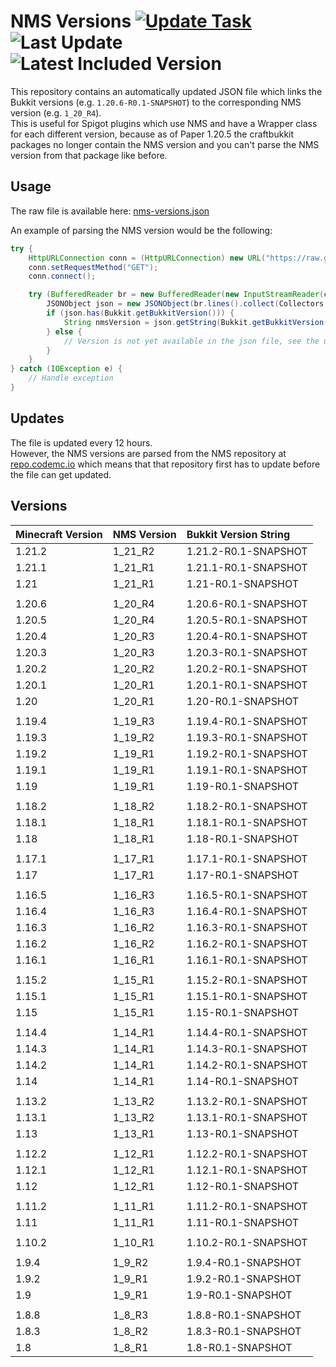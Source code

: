 # NMS Versions [![Update Task](https://img.shields.io/github/actions/workflow/status/Rapha149/NMSVersions/update.yml?logo=github&label=Update%20Task)](https://github.com/Rapha149/NMSVersions/actions/workflows/update.yml) <!-- date_start -->![Last Update](https://img.shields.io/badge/Last_Update-2024--10--23_12%3A24_UTC-blue)<!-- date_end --> <!-- latest_version_start -->![Latest Included Version](https://img.shields.io/badge/Latest_Included_Version-1.21.2-slateblue)<!-- latest_version_end -->

This repository contains an automatically updated JSON file which links the Bukkit versions (e.g. `1.20.6-R0.1-SNAPSHOT`) to the corresponding NMS version (e.g. `1_20_R4`).  
This is useful for Spigot plugins which use NMS and have a Wrapper class for each different version, because as of Paper 1.20.5 the craftbukkit packages no longer contain the NMS version and you can't parse the NMS version from that package like before.

## Usage

The raw file is available here: [nms-versions.json](https://raw.githubusercontent.com/Rapha149/NMSVersions/main/nms-versions.json)

An example of parsing the NMS version would be the following:
```java
try {
    HttpURLConnection conn = (HttpURLConnection) new URL("https://raw.githubusercontent.com/Rapha149/NMSVersions/main/nms-versions.json").openConnection();
    conn.setRequestMethod("GET");
    conn.connect();

    try (BufferedReader br = new BufferedReader(new InputStreamReader(conn.getInputStream()))) {
        JSONObject json = new JSONObject(br.lines().collect(Collectors.joining()));
        if (json.has(Bukkit.getBukkitVersion())) {
            String nmsVersion = json.getString(Bukkit.getBukkitVersion());
        } else {
            // Version is not yet available in the json file, see the updates section
        }
    }
} catch (IOException e) {
    // Handle exception
}
```

## Updates

The file is updated every 12 hours.  
However, the NMS versions are parsed from the NMS repository at [repo.codemc.io](https://repo.codemc.io/#browse/browse:nms:org%2Fspigotmc%2Fspigot) which means that that repository first has to update before the file can get updated.

## Versions

<!-- versions_start -->
| Minecraft Version   | NMS Version   | Bukkit Version String   |
|:--------------------|:--------------|:------------------------|
| 1.21.2              | 1_21_R2       | 1.21.2-R0.1-SNAPSHOT    |
| 1.21.1              | 1_21_R1       | 1.21.1-R0.1-SNAPSHOT    |
| 1.21                | 1_21_R1       | 1.21-R0.1-SNAPSHOT      |
|                     |               |                         |
| 1.20.6              | 1_20_R4       | 1.20.6-R0.1-SNAPSHOT    |
| 1.20.5              | 1_20_R4       | 1.20.5-R0.1-SNAPSHOT    |
| 1.20.4              | 1_20_R3       | 1.20.4-R0.1-SNAPSHOT    |
| 1.20.3              | 1_20_R3       | 1.20.3-R0.1-SNAPSHOT    |
| 1.20.2              | 1_20_R2       | 1.20.2-R0.1-SNAPSHOT    |
| 1.20.1              | 1_20_R1       | 1.20.1-R0.1-SNAPSHOT    |
| 1.20                | 1_20_R1       | 1.20-R0.1-SNAPSHOT      |
|                     |               |                         |
| 1.19.4              | 1_19_R3       | 1.19.4-R0.1-SNAPSHOT    |
| 1.19.3              | 1_19_R2       | 1.19.3-R0.1-SNAPSHOT    |
| 1.19.2              | 1_19_R1       | 1.19.2-R0.1-SNAPSHOT    |
| 1.19.1              | 1_19_R1       | 1.19.1-R0.1-SNAPSHOT    |
| 1.19                | 1_19_R1       | 1.19-R0.1-SNAPSHOT      |
|                     |               |                         |
| 1.18.2              | 1_18_R2       | 1.18.2-R0.1-SNAPSHOT    |
| 1.18.1              | 1_18_R1       | 1.18.1-R0.1-SNAPSHOT    |
| 1.18                | 1_18_R1       | 1.18-R0.1-SNAPSHOT      |
|                     |               |                         |
| 1.17.1              | 1_17_R1       | 1.17.1-R0.1-SNAPSHOT    |
| 1.17                | 1_17_R1       | 1.17-R0.1-SNAPSHOT      |
|                     |               |                         |
| 1.16.5              | 1_16_R3       | 1.16.5-R0.1-SNAPSHOT    |
| 1.16.4              | 1_16_R3       | 1.16.4-R0.1-SNAPSHOT    |
| 1.16.3              | 1_16_R2       | 1.16.3-R0.1-SNAPSHOT    |
| 1.16.2              | 1_16_R2       | 1.16.2-R0.1-SNAPSHOT    |
| 1.16.1              | 1_16_R1       | 1.16.1-R0.1-SNAPSHOT    |
|                     |               |                         |
| 1.15.2              | 1_15_R1       | 1.15.2-R0.1-SNAPSHOT    |
| 1.15.1              | 1_15_R1       | 1.15.1-R0.1-SNAPSHOT    |
| 1.15                | 1_15_R1       | 1.15-R0.1-SNAPSHOT      |
|                     |               |                         |
| 1.14.4              | 1_14_R1       | 1.14.4-R0.1-SNAPSHOT    |
| 1.14.3              | 1_14_R1       | 1.14.3-R0.1-SNAPSHOT    |
| 1.14.2              | 1_14_R1       | 1.14.2-R0.1-SNAPSHOT    |
| 1.14                | 1_14_R1       | 1.14-R0.1-SNAPSHOT      |
|                     |               |                         |
| 1.13.2              | 1_13_R2       | 1.13.2-R0.1-SNAPSHOT    |
| 1.13.1              | 1_13_R2       | 1.13.1-R0.1-SNAPSHOT    |
| 1.13                | 1_13_R1       | 1.13-R0.1-SNAPSHOT      |
|                     |               |                         |
| 1.12.2              | 1_12_R1       | 1.12.2-R0.1-SNAPSHOT    |
| 1.12.1              | 1_12_R1       | 1.12.1-R0.1-SNAPSHOT    |
| 1.12                | 1_12_R1       | 1.12-R0.1-SNAPSHOT      |
|                     |               |                         |
| 1.11.2              | 1_11_R1       | 1.11.2-R0.1-SNAPSHOT    |
| 1.11                | 1_11_R1       | 1.11-R0.1-SNAPSHOT      |
|                     |               |                         |
| 1.10.2              | 1_10_R1       | 1.10.2-R0.1-SNAPSHOT    |
|                     |               |                         |
| 1.9.4               | 1_9_R2        | 1.9.4-R0.1-SNAPSHOT     |
| 1.9.2               | 1_9_R1        | 1.9.2-R0.1-SNAPSHOT     |
| 1.9                 | 1_9_R1        | 1.9-R0.1-SNAPSHOT       |
|                     |               |                         |
| 1.8.8               | 1_8_R3        | 1.8.8-R0.1-SNAPSHOT     |
| 1.8.3               | 1_8_R2        | 1.8.3-R0.1-SNAPSHOT     |
| 1.8                 | 1_8_R1        | 1.8-R0.1-SNAPSHOT       |
<!-- versions_end -->
